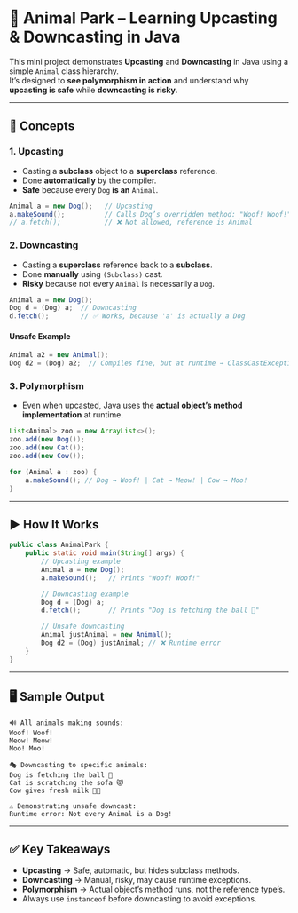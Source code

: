 # 🐾 Animal Park – Learning Upcasting & Downcasting in Java

This mini project demonstrates **Upcasting** and **Downcasting** in Java using a simple `Animal` class hierarchy.  
It’s designed  to **see polymorphism in action** and understand why **upcasting is safe** while **downcasting is risky**.  

---

## 📖 Concepts

### 1. Upcasting
- Casting a **subclass** object to a **superclass** reference.  
- Done **automatically** by the compiler.  
- **Safe** because every `Dog` **is an** `Animal`.  

```java
Animal a = new Dog();   // Upcasting
a.makeSound();          // Calls Dog’s overridden method: "Woof! Woof!"
// a.fetch();           // ❌ Not allowed, reference is Animal
```

### 2. Downcasting
- Casting a **superclass** reference back to a **subclass**.  
- Done **manually** using `(Subclass)` cast.  
- **Risky** because not every `Animal` is necessarily a `Dog`.  

```java
Animal a = new Dog();
Dog d = (Dog) a;  // Downcasting
d.fetch();        // ✅ Works, because 'a' is actually a Dog
```

#### Unsafe Example
```java
Animal a2 = new Animal();
Dog d2 = (Dog) a2;  // Compiles fine, but at runtime → ClassCastException
```

### 3. Polymorphism
- Even when upcasted, Java uses the **actual object’s method implementation** at runtime.  

```java
List<Animal> zoo = new ArrayList<>();
zoo.add(new Dog());
zoo.add(new Cat());
zoo.add(new Cow());

for (Animal a : zoo) {
    a.makeSound(); // Dog → Woof! | Cat → Meow! | Cow → Moo!
}
```

---

## ▶️ How It Works

```java
public class AnimalPark {
    public static void main(String[] args) {
        // Upcasting example
        Animal a = new Dog();
        a.makeSound();   // Prints "Woof! Woof!"

        // Downcasting example
        Dog d = (Dog) a;
        d.fetch();       // Prints "Dog is fetching the ball 🐶"

        // Unsafe downcasting
        Animal justAnimal = new Animal();
        Dog d2 = (Dog) justAnimal; // ❌ Runtime error
    }
}
```

---

## 🖥 Sample Output
```
🔊 All animals making sounds:
Woof! Woof!
Meow! Meow!
Moo! Moo!

🎭 Downcasting to specific animals:
Dog is fetching the ball 🐶
Cat is scratching the sofa 😾
Cow gives fresh milk 🐄🥛

⚠️ Demonstrating unsafe downcast:
Runtime error: Not every Animal is a Dog!
```

---

## ✅ Key Takeaways
- **Upcasting** → Safe, automatic, but hides subclass methods.  
- **Downcasting** → Manual, risky, may cause runtime exceptions.  
- **Polymorphism** → Actual object’s method runs, not the reference type’s.  
- Always use `instanceof` before downcasting to avoid exceptions.  
